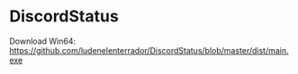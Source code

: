 # DiscordStatus

Download Win64: https://github.com/ludenelenterrador/DiscordStatus/blob/master/dist/main.exe
